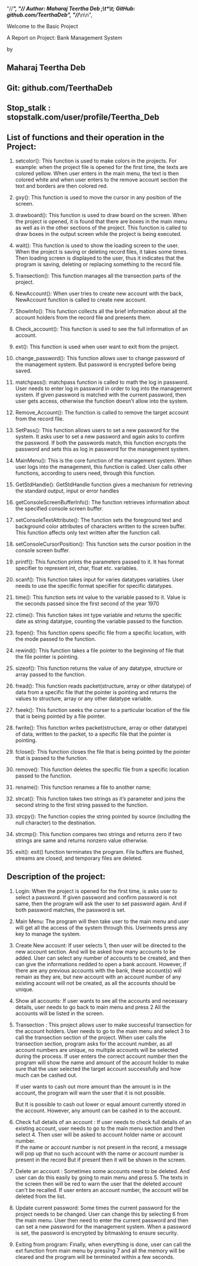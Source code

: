 "//***********************************************************************",
"// Author: Maharaj Teertha Deb ;\t*\t; GitHub: github.com/TeerthaDeb",
"//***********************************************************************\n\n",

Welcome to the Basic Project


A Report on Project: 
Bank Management System

by

## Maharaj Teertha Deb

## Git: github.com/TeerthaDeb
## Stop_stalk : stopstalk.com/user/profile/Teertha_Deb

## List of functions and their operation in the Project:

1.	setcolor(): This function is used to make colors in the projects. For example: when the project file is opened for the first time, the texts are colored yellow. When user enters in the main menu, the text is then colored white and when user enters to the remove account section the text and borders are then colored red.

2.	gxy(): This function is used to move the cursor in any position of the screen. 

3.	drawboard(): This function is used to draw board on the screen. When the project is opened, it is found that there are boxes in the main menu as well as in the other sections of the project. This function is called to draw boxes in the output screen while the project is being executed.

4.	wait(): This function is used to show the loading screen to the user. When the project is saving or deleting record files, it takes some times. Then loading screen is displayed to the user, thus it indicates that the program is saving, deleting or replacing something to the record file. 

5.	Transection(): This function manages all the transection parts of the project. 
 
6.	NewAccount(): When user tries to create new account with the back, NewAccount function is called to create new account. 

7.	ShowInfo(): This function collects all the brief information about all the account holders from the record file and presents them.

8.	Check_account(): This function is used to see the full information of an account. 

9.	ext(): This function is used when user want to exit from the project. 

10.	change_password(): This function allows user to change password of the management system. But password is encrypted before being saved.

11.	matchpass(): matchpass function is called to math the log in password. User needs to enter log in password in order to log into the management system. If given password is matched with the current password, then user gets access, otherwise the function doesn’t allow into the system.

12.	Remove_Account(): The function is called to remove the target account from the record file.

13.	SetPass(): This function allows users to set a new password for the system. It asks user to set a new password and again asks to confirm the password. If both the passwords match, this function encrypts the password and sets this as log in password for the management system.

14.	MainMenu(): This is the core function of the management system. When user logs into the management, this function is called. User calls other functions, according to users need, through this function.

15.	GetStdHandle(): GetStdHandle function gives a mechanism for retrieving the standard output, input or error handles

16.	getConsoleScreenBufferInfo(): The function retrieves information about the specified console screen buffer.

17.	setConsoleTextAttribute(): The function sets the foreground text and background color attributes of characters written to the screen buffer. This function affects only text written after the function call.

18.	setConsoleCursorPosition(): This function sets the cursor position in the console screen buffer. 

19.	printf(): This function prints the parameters passed to it. It has format specifier to represent int, char, float etc. variables.

20.	scanf(): This function takes input for varies datatypes variables. User needs to use the specific format specifier for specific datatypes.

21.	time(): This function sets int value to the variable passed to it. Value is the seconds passed since the first second of the year 1970

22.	ctime(): This function takes int type variable and returns the specific date as string datatype, counting the variable passed to the function. 

23.	fopen(): This function opens specific file from a specific location, with the mode passed to the function.

24.	rewind(): This function takes a file pointer to the beginning of file that the file pointer is pointing.

25.	sizeof(): This function returns the value of any datatype, structure or array passed to the function.

26.	fread(): This function reads packet(structure, array or other datatype) of data from a specific file that the pointer is pointing and returns the values to  structure, array or any other datatype variable.

27.	fseek(): This function seeks the curser to a particular location of the file that is being pointed by a file pointer.

28.	fwrite(): This function writes packet(structure, array or other datatype) of data, written to the packet, to a specific file that the pointer is pointing.

29.	fclose(): This function closes the file that is being pointed by the pointer that is passed to the function.

30.	remove(): This function deletes the specific file from a specific location passed to the function.

31.	rename(): This function renames a file to another name;

32.	strcat(): This function takes two strings as it’s parameter and joins the second string to the first string passed to the function.

33.	strcpy(): The function copies the string pointed by source (including the null character) to the destination. 

34.	strcmp(): This function compares two strings and returns zero if two strings are same and returns nonzero value otherwise.

35.	exit(): exit() function terminates the program. File buffers are flushed, streams are closed, and temporary files are deleted.

## Description of the project:
1. Login: When the project is opened for the first time, is asks user to select a password.
 If given password and confirm password is not same, then the program will ask the user to set password again. And if both password matches, the password is set.
  

2. Main Menu: The program will then take user to the main menu and user will get all the access of the system through this.
	Userneeds press any key to manage the system.
 

3. Create New account: If user selects 1, then user will be directed to the new account section. 
	And will be asked how many accounts  to be added. User can select any number of accounts to be created, and then can give the informations nedded to open a bank account.
	However, if there are any previous accounts with the bank, these account(s) will remain as they are, but new account with an account number of any existing account will not be created, as all the accounts should be unique.
  

4. Show all accounts: If user wants to see all the accounts and necessary details, user needs to go back to main menu and press 2
	All the accounts will be listed in the screen.
 

5. Transection :  This project allows user to make successful transection for the account holders. 
	User needs to go to the main menu and select 3 to call the transection section of the project. When user calls the transection section, program asks for the account number, as all account numbers are unique, no multiple accounts will be selected during the process.
  	If user enters the correct account number then the program will show the name and amount of the account holder to make sure that the user selected the target account successfully and how much can be cashed out.

	If user wants to cash out more amount than the amount is in the account, the program will warn the user that it is not possible.
  
	But It is possible to cash out lower or equal amount currently stored in the account. However, any amount can be cashed in to the account.
 

6. Check full details of an account : If user needs to check full details of an existing account, user needs to go to the main menu section and then select 4. 
	Then user will be asked to account holder name or account number.  
	If the name or account number is not present in the record, a message will pop up that no such account with the name or account number is present in the record But if present then it will be shown in the screen.
 

7. Delete an account : Sometimes some accounts need to be deleted. 
	And user can do this easily by going to main menu and press 5. The texts in the screen then will be red to warn the user that the deleted account can’t be recalled.
  	If user enters an account number, the account will be deleted from the list.
 
 
8. Update current password:  Some times the current password for the project needs to be changed. 
	User can change this by selecting 6 from the main menu. 
	User then need to enter the current password and then can set a new password for the management system. When a password is set, the password is encrypted by bitmasking to ensure security.
  

9. Exiting from program:  Finally, when everything is done, user can call the ext function from main menu by pressing 7 and all the memory will be cleared and the program will be terminated within a few seconds.

